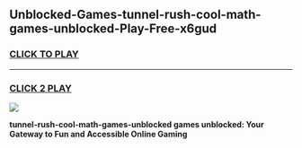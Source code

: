 
## Unblocked-Games-tunnel-rush-cool-math-games-unblocked-Play-Free-x6gud
<h3>
<a href="https://premium76.site?title=tunnel-rush-cool-math-games-unblocked&ref=23A">CLICK TO PLAY</a></h3>
<hr>

<h3>
<a href="https://premium76.site?title=tunnel-rush-cool-math-games-unblocked&ref=23A">CLICK 2 PLAY</a>
  
</h3>

<a href="https://premium76.site?title=tunnel-rush-cool-math-games-unblocked&ref=23A"><img src="https://clearcache.store/games.png"></a>


**tunnel-rush-cool-math-games-unblocked games unblocked: Your Gateway to Fun and Accessible Online Gaming**
